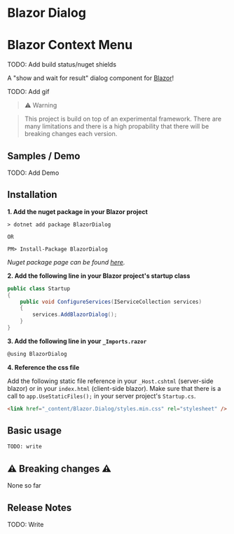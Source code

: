 ﻿# Blazor Dialog

# Blazor Context Menu

TODO: Add build status/nuget shields

A "show and wait for result" dialog component for [Blazor](https://blazor.net)!

TODO: Add gif

> ⚠️ Warning

> This project is build on top of an experimental framework. There are many limitations and there is a high propability that there will be breaking changes each version.

## Samples / Demo
TODO: Add Demo

## Installation
**1. Add the nuget package in your Blazor project**
```
> dotnet add package BlazorDialog

OR

PM> Install-Package BlazorDialog
```
*Nuget package page can be found [here](https://www.nuget.org/packages/BlazorDialog).*

**2. Add the following line in your Blazor project's startup class**

```csharp
public class Startup
{
    public void ConfigureServices(IServiceCollection services)
    {
        services.AddBlazorDialog();
    }
}
```
**3. Add the following line in your `_Imports.razor`**
```csharp
@using BlazorDialog
```
**4. Reference the css file**

Add the following static file reference in your `_Host.cshtml` (server-side blazor) or in your `index.html` (client-side blazor). 
Make sure that there is a call to `app.UseStaticFiles();` in your server project's `Startup.cs`.

```html
<link href="_content/Blazor.Dialog/styles.min.css" rel="stylesheet" />
```

## Basic usage

```xml
TODO: write
```


## ⚠️ Breaking changes ⚠️

None so far

## Release Notes

TODO: Write
